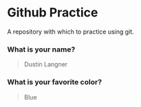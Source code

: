 # Github Practice

A repository with which to practice using git.

### What is your name?

> Dustin Langner


### What is your favorite color?

> Blue
